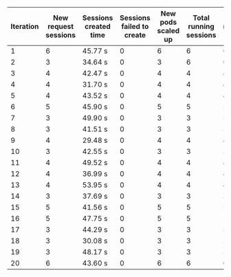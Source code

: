 | Iteration | New request sessions | Sessions created time | Sessions failed to create | New pods scaled up | Total running sessions | Total running pods | Max sessions per pod | Gaps | Sessions closed |
| --------- | -------------------- | --------------------- | ------------------------- | ------------------ | ---------------------- | ------------------ | -------------------- | ---- | --------------- |
| 1         | 6                    | 45.77 s               | 0                         | 6                  | 6                      | 6                  | 1                    | 0    | 3               |
| 2         | 3                    | 34.64 s               | 0                         | 3                  | 6                      | 6                  | 1                    | 0    | 6               |
| 3         | 4                    | 42.47 s               | 0                         | 4                  | 4                      | 4                  | 1                    | 0    | 4               |
| 4         | 4                    | 31.70 s               | 0                         | 4                  | 4                      | 4                  | 1                    | 0    | 4               |
| 5         | 4                    | 43.52 s               | 0                         | 4                  | 4                      | 4                  | 1                    | 0    | 4               |
| 6         | 5                    | 45.90 s               | 0                         | 5                  | 5                      | 5                  | 1                    | 0    | 5               |
| 7         | 3                    | 49.90 s               | 0                         | 3                  | 3                      | 3                  | 1                    | 0    | 3               |
| 8         | 3                    | 41.51 s               | 0                         | 3                  | 3                      | 3                  | 1                    | 0    | 3               |
| 9         | 4                    | 29.48 s               | 0                         | 4                  | 4                      | 4                  | 1                    | 0    | 4               |
| 10        | 3                    | 42.55 s               | 0                         | 3                  | 3                      | 3                  | 1                    | 0    | 3               |
| 11        | 4                    | 49.52 s               | 0                         | 4                  | 4                      | 4                  | 1                    | 0    | 4               |
| 12        | 4                    | 36.99 s               | 0                         | 4                  | 4                      | 4                  | 1                    | 0    | 4               |
| 13        | 4                    | 53.95 s               | 0                         | 4                  | 4                      | 4                  | 1                    | 0    | 4               |
| 14        | 3                    | 37.69 s               | 0                         | 3                  | 3                      | 3                  | 1                    | 0    | 3               |
| 15        | 5                    | 41.56 s               | 0                         | 5                  | 5                      | 5                  | 1                    | 0    | 5               |
| 16        | 5                    | 47.75 s               | 0                         | 5                  | 5                      | 5                  | 1                    | 0    | 5               |
| 17        | 3                    | 44.29 s               | 0                         | 3                  | 3                      | 3                  | 1                    | 0    | 3               |
| 18        | 3                    | 30.08 s               | 0                         | 3                  | 3                      | 3                  | 1                    | 0    | 3               |
| 19        | 3                    | 48.17 s               | 0                         | 3                  | 3                      | 3                  | 1                    | 0    | 3               |
| 20        | 6                    | 43.60 s               | 0                         | 6                  | 6                      | 6                  | 1                    | 0    | 3               |